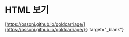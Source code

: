 # HTML 보기
[https://ossoni.github.io/goldcarriage/](https://ossoni.github.io/goldcarriage/){: target="_blank"}
